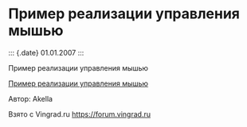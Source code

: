 Пример реализации управления мышью
==================================

::: {.date}
01.01.2007
:::

Пример реализации управления мышью

[Пример реализации управления мышью](/zip/27_3.zip)

Автор: Akella

Взято с Vingrad.ru <https://forum.vingrad.ru>
